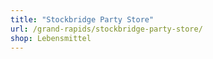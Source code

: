 ```yaml
---
title: "Stockbridge Party Store"
url: /grand-rapids/stockbridge-party-store/
shop: Lebensmittel
---
```

